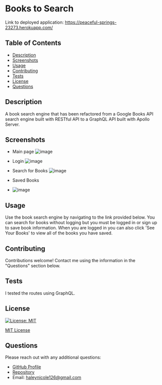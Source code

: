 
  
  # Books to Search
  Link to deployed application: https://peaceful-springs-23273.herokuapp.com/

  ## Table of Contents
  - [Description](#description)
  - [Screenshots](#screenshots)
  - [Usage](#usage)
  - [Contributing](#contributing)
  - [Tests](#tests)
  - [License](#license)
  - [Questions](#questions)

  ## Description
  A book search engine that has been refactored from a Google Books API search engine built with RESTful API to a GraphQL API built with Apollo Server. 

  ## Screenshots
  - Main page
  ![image](https://user-images.githubusercontent.com/94570754/168736787-7990028e-229f-4add-a325-845cb9490ecd.png)


  - Login
  ![image](https://user-images.githubusercontent.com/94570754/168736847-7f45250a-e794-4604-8167-e25ffd306683.png)


  - Search for Books
  ![image](https://user-images.githubusercontent.com/94570754/168737352-eab66e6d-3401-403f-aea7-7a405273ec3f.png)


  - Saved Books
  - ![image](https://user-images.githubusercontent.com/94570754/168737458-6cfc1674-4e14-492a-bac9-1886b9c1287f.png)


  ## Usage
  Use the book search engine by navigating to the link provided below. You can search for books without logging but you must be logged in or sign up to save book information. When you are logged in you can also click 'See Your Books' to view all of the books you have saved. 

  ## Contributing
  Contributions welcome! Contact me using the information in the "Questions" section below. 

  ## Tests
  I tested the routes using GraphQL. 

  ## License 

  [![License: MIT](https://img.shields.io/badge/License-MIT-yellow.svg)](https://opensource.org/licenses/MIT) 

  [MIT License](https://opensource.org/licenses/MIT)

  ## Questions
  Please reach out with any additional questions: 
  - [GitHub Profile](https://github.com/HaleyNicole126)
  - [Repository](https://github.com/HaleyNicole126/books-to-search)
  - Email: haleynicole126@gmail.com
